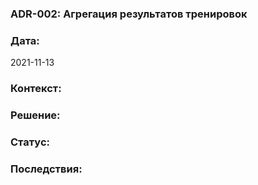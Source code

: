 ### ADR-002: Агрегация результатов тренировок

### Дата:
2021-11-13

### Контекст:

### Решение:

### Статус:

### Последствия:
